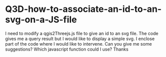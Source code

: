 # Q3D-how-to-associate-an-id-to-an-svg-on-a-JS-file
I need to modify a qgis2Threejs.js file to give an id to an svg file. The code gives me a query result but I would like to display a simple svg. I enclose part of the code where I would like to intervene. Can you give me some suggestions? Which javascript function could I use? Thanks
